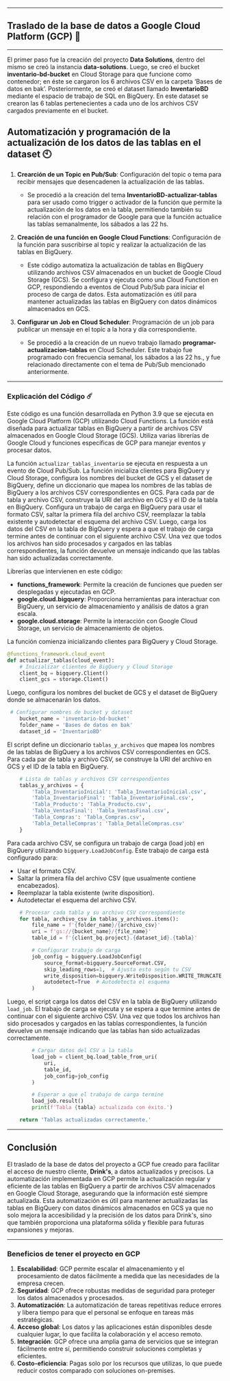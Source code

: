
---
## Traslado de la base de datos a Google Cloud Platform (GCP) 💭

---
El primer paso fue la creación del proyecto **Data Solutions**, dentro del mismo se creó la instancia **data-solutions**. Luego, se creó el bucket **inventario-bd-bucket** en Cloud Storage para que funcione como contenedor; en éste se cargaron los 6 archivos CSV en la carpeta ‘Bases de datos en bak’. Posteriormente, se creó el dataset llamado **InventarioBD** mediante el espacio de trabajo de SQL en BigQuery. En este dataset se crearon las 6 tablas pertenecientes a cada uno de los archivos CSV cargados previamente en el bucket.

## Automatización y programación de la actualización de los datos de las tablas en el dataset 🕙

1. **Crearción de un Topic en Pub/Sub**: Configuración del topic o tema para recibir mensajes que desencadenen la actualización de las tablas.
    - Se procedió a la creación del tema **InventarioBD-actualizar-tablas** para ser usado como trigger o activador de la función que permite la actualización de los datos en la tabla, permitiendo también su relación con el programador de Google para que la función actualice las tablas semanalmente, los sábados a las 22 hs.
   
2. **Creación de una función en Google Cloud Functions**: Configuración de la función para suscribirse al topic y realizar la actualización de las tablas en BigQuery.
    - Este código automatiza la actualización de tablas en BigQuery utilizando archivos CSV almacenados en un bucket de Google Cloud Storage (GCS). Se configura y ejecuta como una Cloud Function en GCP, respondiendo a eventos de Cloud Pub/Sub para iniciar el proceso de carga de datos. Esta automatización es útil para mantener actualizadas las tablas en BigQuery con datos dinámicos almacenados en GCS.

3. **Configurar un Job en Cloud Scheduler**: Programación de un job para publicar un mensaje en el topic a la hora y día correspondiente.
    - Se procedió a la creación de un nuevo trabajo llamado **programar-actualizacion-tablas** en Cloud Scheduler. Este trabajo fue programado con frecuencia semanal, los sábados a las 22 hs., y fue relacionado directamente con el tema de Pub/Sub mencionado anteriormente.

---
### Explicación del Código ☄️

Este código es una función desarrollada en Python 3.9 que se ejecuta en Google Cloud Platform (GCP) utilizando Cloud Functions. La función está diseñada para actualizar tablas en BigQuery a partir de archivos CSV almacenados en Google Cloud Storage (GCS). Utiliza varias librerías de Google Cloud y funciones específicas de GCP para manejar eventos y procesar datos.

La función `actualizar_tablas_inventario` se ejecuta en respuesta a un evento de Cloud Pub/Sub. La función inicializa clientes para BigQuery y Cloud Storage, configura los nombres del bucket de GCS y el dataset de BigQuery, define un diccionario que mapea los nombres de las tablas de BigQuery a los archivos CSV correspondientes en GCS. Para cada par de tabla y archivo CSV, construye la URI del archivo en GCS y el ID de la tabla en BigQuery. Configura un trabajo de carga en BigQuery para usar el formato CSV, saltar la primera fila del archivo CSV, reemplazar la tabla existente y autodetectar el esquema del archivo CSV. Luego, carga los datos del CSV en la tabla de BigQuery y espera a que el trabajo de carga termine antes de continuar con el siguiente archivo CSV. Una vez que todos los archivos han sido procesados y cargados en las tablas correspondientes, la función devuelve un mensaje indicando que las tablas han sido actualizadas correctamente.

Librerías que intervienen en este código:

- **functions_framework**: Permite la creación de funciones que pueden ser desplegadas y ejecutadas en GCP.
- **google.cloud.bigquery**: Proporciona herramientas para interactuar con BigQuery, un servicio de almacenamiento y análisis de datos a gran escala.
- **google.cloud.storage**: Permite la interacción con Google Cloud Storage, un servicio de almacenamiento de objetos.

La función comienza inicializando clientes para BigQuery y Cloud Storage.

```python
@functions_framework.cloud_event
def actualizar_tablas(cloud_event):
    # Inicializar clientes de BigQuery y Cloud Storage
    client_bq = bigquery.Client()
    client_gcs = storage.Client()
```

Luego, configura los nombres del bucket de GCS y el dataset de BigQuery donde se almacenarán los datos.

```python
 # Configurar nombres de bucket y dataset
    bucket_name = 'inventario-bd-bucket'
    folder_name = 'Bases de datos en bak'
    dataset_id = 'InventarioBD'
```

El script define un diccionario `tablas_y_archivos` que mapea los nombres de las tablas de BigQuery a los archivos CSV correspondientes en GCS. Para cada par de tabla y archivo CSV, se construye la URI del archivo en GCS y el ID de la tabla en BigQuery.

```python
    # Lista de tablas y archivos CSV correspondientes
    tablas_y_archivos = {
        'Tabla_InventarioInicial': 'Tabla_InventarioInicial.csv',
        'Tabla_InventarioFinal': 'Tabla_InventarioFinal.csv',
        'Tabla_Producto': 'Tabla_Producto.csv',
        'Tabla_VentasFinal': 'Tabla_VentasFinal.csv',
        'Tabla_Compras': 'Tabla_Compras.csv',
        'Tabla_DetalleCompras': 'Tabla_DetalleCompras.csv'
    }
```

Para cada archivo CSV, se configura un trabajo de carga (load job) en BigQuery utilizando `bigquery.LoadJobConfig`. Este trabajo de carga está configurado para:
- Usar el formato CSV.
- Saltar la primera fila del archivo CSV (que usualmente contiene encabezados).
- Reemplazar la tabla existente (write disposition).
- Autodetectar el esquema del archivo CSV.

```python
    # Procesar cada tabla y su archivo CSV correspondiente
    for tabla, archivo_csv in tablas_y_archivos.items():
        file_name = f'{folder_name}/{archivo_csv}'
        uri = f'gs://{bucket_name}/{file_name}'
        table_id = f'{client_bq.project}.{dataset_id}.{tabla}'

        # Configurar trabajo de carga
        job_config = bigquery.LoadJobConfig(
            source_format=bigquery.SourceFormat.CSV,
            skip_leading_rows=1,  # Ajusta esto según tu CSV
            write_disposition=bigquery.WriteDisposition.WRITE_TRUNCATE,  # Reemplaza la tabla
            autodetect=True  # Autodetecta el esquema
        )
```

Luego, el script carga los datos del CSV en la tabla de BigQuery utilizando `load_job`. El trabajo de carga se ejecuta y se espera a que termine antes de continuar con el siguiente archivo CSV. Una vez que todos los archivos han sido procesados y cargados en las tablas correspondientes, la función devuelve un mensaje indicando que las tablas han sido actualizadas correctamente.

```python
        # Cargar datos del CSV a la tabla
        load_job = client_bq.load_table_from_uri(
            uri,
            table_id,
            job_config=job_config
        )

        # Esperar a que el trabajo de carga termine
        load_job.result()
        print(f'Tabla {tabla} actualizada con éxito.')

    return 'Tablas actualizadas correctamente.'
```

---
## Conclusión

El traslado de la base de datos del proyecto a GCP fue creado para facilitar el acceso de nuestro cliente, **Drink's**, a datos actualizados y precisos. La automatización implementada en GCP permite la actualización regular y eficiente de las tablas en BigQuery a partir de archivos CSV almacenados en Google Cloud Storage, asegurando que la información esté siempre actualizada. Esta automatización es útil para mantener actualizadas las tablas en BigQuery con datos dinámicos almacenados en GCS ya que no solo mejora la accesibilidad y la precisión de los datos para Drink's, sino que también proporciona una plataforma sólida y flexible para futuras expansiones y mejoras.

---
### Beneficios de tener el proyecto en GCP

1. **Escalabilidad**: GCP permite escalar el almacenamiento y el procesamiento de datos fácilmente a medida que las necesidades de la empresa crecen.
2. **Seguridad**: GCP ofrece robustas medidas de seguridad para proteger los datos almacenados y procesados.
3. **Automatización**: La automatización de tareas repetitivas reduce errores y libera tiempo para que el personal se enfoque en tareas más estratégicas.
4. **Acceso global**: Los datos y las aplicaciones están disponibles desde cualquier lugar, lo que facilita la colaboración y el acceso remoto.
5. **Integración**: GCP ofrece una amplia gama de servicios que se integran fácilmente entre sí, permitiendo construir soluciones completas y eficientes.
6. **Costo-eficiencia**: Pagas solo por los recursos que utilizas, lo que puede reducir costos comparado con soluciones on-premises.

